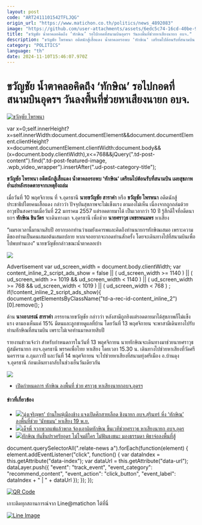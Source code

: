 ```yaml
---
layout: post
code: "ART2411101542TFLJQG"
origin_url: "https://www.matichon.co.th/politics/news_4892083"
image: "https://github.com/user-attachments/assets/6edc5c74-16cd-40be-9bc4-465dfab591dd"
title: "ขวัญชัย น้ำตาคลอคิดถึง ‘ทักษิณ’ รอไปกอดที่สนามบินอุดรฯ วันลงพื้นที่ช่วยหาเสียงนายก อบจ."
description: "ขวัญชัย ไพรพนา อดีตนักสู้เสื้อแดง น้ำตาคลอรอพบ 'ทักษิณ' เตรียมไปต้อนรับที่สนามบิน เผยสุขภาพย่ำแย่หลังรอดตายจากเหตุยิงถล่ม"
category: "POLITICS"
language: "th"
date: 2024-11-10T15:46:07.970Z
---
```


# ขวัญชัย น้ำตาคลอคิดถึง ‘ทักษิณ’ รอไปกอดที่สนามบินอุดรฯ วันลงพื้นที่ช่วยหาเสียงนายก อบจ.

[![](https://www.matichon.co.th/wp-content/uploads/2024/11/ขวัญชัย-ไพรพนา.jpg "ขวัญชัย ไพรพนา")](https://www.matichon.co.th/wp-content/uploads/2024/11/ขวัญชัย-ไพรพนา.jpg)

var x=0;self.innerHeight?x=self.innerWidth:document.documentElement&&document.documentElement.clientHeight?x=document.documentElement.clientWidth:document.body&&(x=document.body.clientWidth),x<=768&&jQuery(".td-post-content").find(".td-post-featured-image, .wpb\_video\_wrapper").insertAfter(".ud-post-category-title");

**ขวัญชัย ไพรพนา อดีตนักสู้เสื้อแดง น้ำตาคลอรอพบ ‘ทักษิณ’ เตรียมไปต้อนรับที่สนามบิน เผยสุขภาพย่ำแย่หลังรอดตายจากเหตุยิงถล่ม**

เมื่อวันที่ 10 พฤศจิกายน ที่ จ.อุดรธานี **นายขวัญชัย สาราคำ** หรือ **ขวัญชัย ไพรพนา** อดีตนักสู้ประชาธิปไตยคนเสื้อแดง กล่าวว่า ปัจจุบันสุขภาพจะไม่แข็งแรง ตามองไม่เห็น เนื่องจากถูกถล่มด้วยอาวุธปืนสงครามเมื่อวันที่ 22 มกราคม 2557 แต่รอดตายมาได้ เป็นเวลากว่า 10 ปี รู้สึกดีใจที่อดีตนายกฯ **ทักษิณ ชินวัตร** จะเดินทางมา จ.อุดรธานี เพื่อช่วย **นายศราวุธ เพชรพนมพร** หาเสียง

“ผมรอเวลานี้มานานสิบปี อยากบอกท่านว่าผมยังเคารพและคิดถึงท่านนายกฯทักษิณเสมอ เพราะความดีของท่านเป็นคนเสมอต้นเสมอปลาย หากเจออยากจะกอดท่านสักครั้ง โดยจะเดินทางไปที่สนามบินเพื่อไปพบท่านเอง” นายขวัญชัยกล่าวขณะน้ำตาคลอเบ้า

![](https://www.matichon.co.th/wp-content/uploads/2024/11/8653298.jpg)

Advertisement var ud\_screen\_width = document.body.clientWidth; var content\_inline\_2\_script\_ads\_show = false || ( ud\_screen\_width >= 1140 ) || ( ud\_screen\_width >= 1019 && ud\_screen\_width < 1140 ) || ( ud\_screen\_width >= 768 && ud\_screen\_width < 1019 ) || ( ud\_screen\_width < 768 ) ; if(!content\_inline\_2\_script\_ads\_show){ document.getElementsByClassName("td-a-rec-id-content\_inline\_2")\[0\].remove(); }

ด้าน **นางอาภรณ์ สาราคำ** ภรรยานายขวัญชัย กล่าวว่า หลังสามีถูกยิงแต่รอดตายมาได้สุขภาพก็ไม่แข็งแรง ตามองเห็นแค่ 15% มีตนและลูกชายดูแลที่บ้าน โดยวันที่ 13 พฤศจิกายน จะพาสามีเดินทางไปรับท่านทักษิณที่สนามบิน เพราะไม่เจอท่านมาหลายสิบปี

รายงานข่าวแจ้งว่า สำหรับกำหนดการในวันที่ 13 พฤศจิกายน นายทักษิณจะเดินทางมาช่วยนายศราวุธ ผู้สมัครนายก อบจ.อุดรธานี พรรคเพื่อไทย หาเสียง โดยเวลา 15.30 น. เดินทางไปช่วยหาเสียงที่วัดศรีนคราราม อ.กุมภวาปี และวันที่ 14 พฤศจิกายน จะไปช่วยหาเสียงที่สนามทุ่งศรีเมือง อ.บ้านดุง จ.อุดรธานี ก่อนเดินทางกลับในช่วงเย็นวันเดียวกัน

![](https://www.matichon.co.th/wp-content/uploads/2024/11/08754210.jpg)

*   [เปิดกำหนดการ ทักษิณ ลงพื้นที่ ช่วย ศราวุธ หาเสียงนายกอบจ.อุดรฯ](https://www.matichon.co.th/politics/news_4886250)

#### ข่าวที่เกี่ยวข้อง

*   [![](https://www.matichon.co.th/wp-content/uploads/2024/11/su728-2.jpg)‘มุ่งเจริญพร’ บ้านใหญ่เมืองช้าง แจงเปิดศึกสายเลือด ชิงนายก อบจ.สุรินทร์ หึ่ง ‘ทักษิณ’ ลงพื้นที่ช่วย ‘นัทธมน’ หาเสียง 19 พ.ย.](https://www.matichon.co.th/region/news_4891812)
*   [![](https://www.matichon.co.th/wp-content/uploads/2024/11/S__1567867822.jpg)เด็จพี่ จวกพวกแพ้แล้วพาล จ้องเอาผิดทักษิณ ขึ้นเวทีช่วยศราวุธ หาเสียงนายก อบจ.อุดร](https://www.matichon.co.th/politics/news_4891715)
*   [![](https://www.matichon.co.th/wp-content/uploads/2024/11/272888.jpg)ทักษิณ ยันขึ้นปราศรัยอุดร ไม่โจมตีใคร ไม่ฟันธงชนะ มองธรรมดา พิธาจ่อลงพื้นที่สู้](https://www.matichon.co.th/politics/news_4890309)

document.querySelectorAll(".relate-news a").forEach(function(element) { element.addEventListener("click", function() { var dataIndex = this.getAttribute("data-index"); var dataUrl = this.getAttribute("data-url"); dataLayer.push({ "event": "track\_event", "event\_category": "recommend\_content", "event\_action": "click\_button", "event\_label": dataIndex + " | " + dataUrl }); }); });

[![QR Code](https://www.matichon.co.th/wp-content/uploads/2023/07/wob1371z.jpg)](https://lin.ee/ht0nDxX)

เกาะติดทุกสถานการณ์จาก Line@matichon ได้ที่นี่

[![Line Image](https://www.matichon.co.th/wp-content/uploads/2023/07/th.png)](https://lin.ee/ht0nDxX)